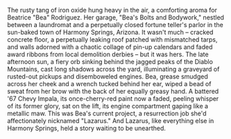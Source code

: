 The rusty tang of iron oxide hung heavy in the air, a comforting aroma for Beatrice "Bea" Rodriguez.  Her garage, "Bea's Bolts and Bodywork," nestled between a laundromat and a perpetually closed fortune teller's parlor in the sun-baked town of Harmony Springs, Arizona.  It wasn't much – cracked concrete floor, a perpetually leaking roof patched with mismatched tarps, and walls adorned with a chaotic collage of pin-up calendars and faded award ribbons from local demolition derbies – but it was hers.  The late afternoon sun, a fiery orb sinking behind the jagged peaks of the Diablo Mountains, cast long shadows across the yard, illuminating a graveyard of rusted-out pickups and disemboweled engines. Bea, grease smudged across her cheek and a wrench tucked behind her ear, wiped a bead of sweat from her brow with the back of her equally greasy hand.  A battered '67 Chevy Impala, its once-cherry-red paint now a faded, peeling whisper of its former glory, sat on the lift, its engine compartment gaping like a metallic maw.  This was Bea's current project, a resurrection job she'd affectionately nicknamed "Lazarus."  And Lazarus, like everything else in Harmony Springs, held a story waiting to be unearthed.
